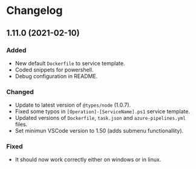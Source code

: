 # Changelog

## 1.11.0 (2021-02-10)

### Added

- New default `Dockerfile` to service template.
- Coded snippets for powershell.
- Debug configuration in README.

### Changed

- Update to latest version of `@types/node` (1.0.7).
- Fixed some typos in `[Operation]-[ServiceName].ps1` service template.
- Updated versions of `Dockerfile`, `task.json` and `azure-pipelines.yml` files.
- Set minimun VSCode version to 1.50 (adds submenu functionallity).

### Fixed

- It should now work correctly either on windows or in linux.
